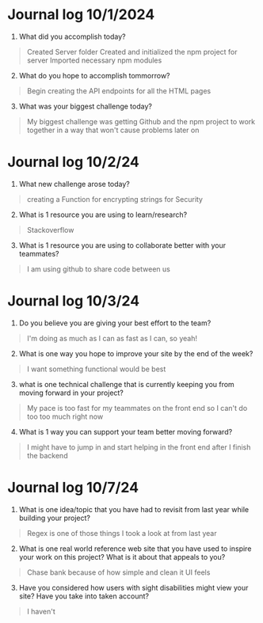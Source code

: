 # Journal log 10/1/2024

1. What did you accomplish today?
> Created Server folder
> Created and initialized the npm project for server
> Imported necessary npm modules

2. What do you hope to accomplish tommorrow?
> Begin creating the API endpoints for all the HTML pages

3. What was your biggest challenge today?
> My biggest challenge was getting Github and the npm project to work together in a way that won't cause problems later on

# Journal log 10/2/24

1. What new challenge arose today?
> creating a Function for encrypting strings for Security

2. What is 1 resource you are using to learn/research?
> Stackoverflow

3. What is 1 resource you are using to collaborate better with your teammates?
> I am using github to share code between us

# Journal log 10/3/24

1. Do you believe you are giving your best effort to the team?
> I'm doing as much as I can as fast as I can, so yeah!

2. What is one way you hope to improve your site by the end of the week?
> I want something functional would be best

3. what is one technical challenge that is currently keeping you from moving forward in your project?
> My pace is too fast for my teammates on the front end so I can't do too too much right now

4. What is 1 way you can support your team better moving forward?
> I might have to jump in and start helping in the front end after I finish the backend

# Journal log 10/7/24

1. What is one idea/topic that you have had to revisit from last year while building your project?
> Regex is one of those things I took a look at from last year

2. What is one real world reference web site that you have used to inspire your work on this project? What is it about that appeals to you?
> Chase bank because of how simple and clean it UI feels

3. Have you considered how users with sight disabilities might view your site? Have you take into taken account?
> I haven't